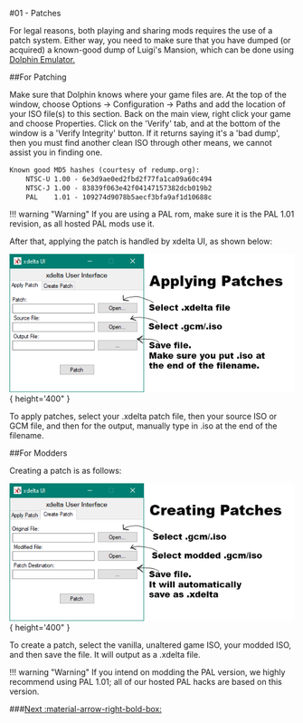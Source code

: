 #01 - Patches

For legal reasons, both playing and sharing mods requires the use of a patch system.
Either way, you need to make sure that you have dumped (or acquired) a known-good dump of Luigi's Mansion, which can be done using [Dolphin Emulator.](https://www.lbmwiki.net/tools/dolphin/)

##For Patching

Make sure that Dolphin knows where your game files are. At the top of the window, choose Options → Configuration → Paths and add the location of your ISO file(s) to this section.
Back on the main view, right click your game and choose Properties.
Click on the 'Verify' tab, and at the bottom of the window is a 'Verify Integrity' button.
If it returns saying it's a 'bad dump', then you must find another clean ISO through other means, we cannot assist you in finding one.

	Known good MD5 hashes (courtesy of redump.org):
		NTSC-U 1.00 - 6e3d9ae0ed2fbd2f77fa1ca09a60c494
		NTSC-J 1.00 - 83839f063e42f04147157382dcb019b2
		PAL    1.01 - 109274d9078b5aecf3bfa9af1d10688c
	

!!! warning "Warning"
	If you are using a PAL rom, make sure it is the PAL 1.01 revision, as all hosted PAL mods use it.

After that, applying the patch is handled by xdelta UI, as shown below:

![ ](img_tutorials/xdelta_apply.png){ height='400" }

To apply patches, select your .xdelta patch file, then your source ISO or GCM file, and then for the output, manually type in .iso at the end of the filename.

##For Modders

Creating a patch is as follows:

![ ](img_tutorials/xdelta_create.png){ height='400" }

To create a patch, select the vanilla, unaltered game ISO, your modded ISO, and then save the file. It will output as a .xdelta file.

!!! warning "Warning"
	If you intend on modding the PAL version, we highly recommend using PAL 1.01; all of our hosted PAL hacks are based on this version.
	
	
###[Next :material-arrow-right-bold-box:](02_Recommended_Tools.md)
